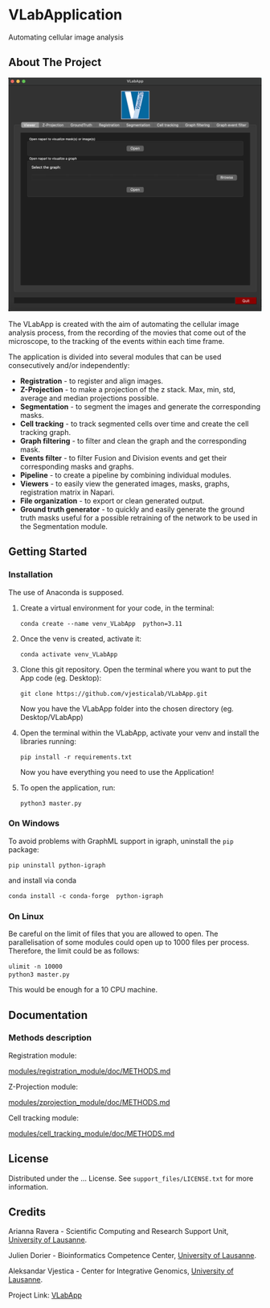 # VLabApplication

Automating cellular image analysis




## About The Project

<div align="center"><img src="support_files/Screenshot.png" alt="Logo" width="600"></div>

The VLabApp is created with the aim of automating the cellular image analysis process, from the recording of the movies that come out of the microscope, to the tracking of the events within each time frame.

The application is divided into several modules that can be used consecutively and/or independently:
* **Registration** - to register and align images.
* **Z-Projection** - to make a projection of the z stack. Max, min, std, average and median projections possible.
* **Segmentation** - to segment the images and generate the corresponding masks.
* **Cell tracking** - to track segmented cells over time and create the cell tracking graph.
* **Graph filtering** - to filter and clean the graph and the corresponding mask.
* **Events filter** - to filter Fusion and Division events and get their corresponding masks and graphs.
* **Pipeline** - to create a pipeline by combining individual modules.
* **Viewers** - to easily view the generated images, masks, graphs, registration matrix in Napari.
* **File organization** - to export or clean generated output.
* **Ground truth generator** - to quickly and easily generate the ground truth masks useful for a possible retraining of the network to be used in the Segmentation module.




## Getting Started


### Installation

The use of Anaconda is supposed.
 
1. Create a virtual environment for your code, in the terminal: 
    ```
    conda create --name venv_VLabApp  python=3.11
    ```
 
2. Once the venv is created, activate it: 
    ```
    conda activate venv_VLabApp
    ```

3. Clone this git repository. Open the terminal where you want to put the App code (eg. Desktop): 
    ```
    git clone https://github.com/vjesticalab/VLabApp.git
    ```
    Now you have the VLabApp folder into the chosen directory (eg. Desktop/VLabApp)
 
4. Open the terminal within the VLabApp, activate your venv and install the libraries running:
    ```
    pip install -r requirements.txt
    ```
    Now you have everything you need to use the Application!

5. To open the application, run:
    ```
    python3 master.py
    ```


### On Windows

To avoid problems with GraphML support in igraph, uninstall the `pip` package:
```
pip uninstall python-igraph
```
and install via conda
```
conda install -c conda-forge  python-igraph
```


### On Linux

Be careful on the limit of files that you are allowed to open. The parallelisation of some modules could open up to 1000 files per process. 
Therefore, the limit could be as follows:

```
ulimit -n 10000
python3 master.py
```

This would be enough for a 10 CPU machine.




## Documentation


### Methods description

Registration module:

[modules/registration_module/doc/METHODS.md](modules/registration_module/doc/METHODS.md)

Z-Projection module:

[modules/zprojection_module/doc/METHODS.md](modules/zprojection_module/doc/METHODS.md)

Cell tracking module:

[modules/cell_tracking_module/doc/METHODS.md](modules/cell_tracking_module/doc/METHODS.md)




## License

Distributed under the ... License. See `support_files/LICENSE.txt` for more information.




## Credits

Arianna Ravera - Scientific Computing and Research Support Unit, [University of Lausanne](https://www.unil.ch).

Julien Dorier - Bioinformatics Competence Center, [University of Lausanne](https://www.unil.ch).

Aleksandar Vjestica - Center for Integrative Genomics, [University of Lausanne](https://www.unil.ch).

Project Link: [VLabApp](https://github.com/vjesticalab/VLabApp)




